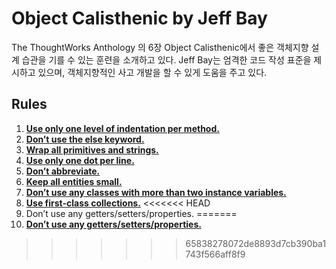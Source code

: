 # Object Calisthenic by Jeff Bay

The ThoughtWorks Anthology 의 6장 Object Calisthenic에서 좋은 객체지향 설계 습관을 기를 수 있는 훈련을 소개하고 있다. Jeff Bay는 엄격한 코드 작성 표준을 제시하고 있으며, 객체지향적인 사고 개발을 할 수 있게 도움을 주고 있다.

## Rules

1. [**Use only one level of indentation per method.**](./1_rule.md)
2. [**Don’t use the else keyword.**](./2_rule.md)
3. [**Wrap all primitives and strings.**](./3_rule.md)
4. [**Use only one dot per line.**](./4_rule.md)
5. [**Don’t abbreviate.**](./5_rule.md)
6. [**Keep all entities small.**](./6_rule.md)
7. [**Don’t use any classes with more than two instance variables.**](./7_rule.md)
8. [**Use first-class collections.**](./8_rule.md)
<<<<<<< HEAD
9. Don’t use any getters/setters/properties.
=======
9. [**Don’t use any getters/setters/properties.**](./9_rule.md)
>>>>>>> 65838278072de8893d7cb390ba1743f566aff8f9
